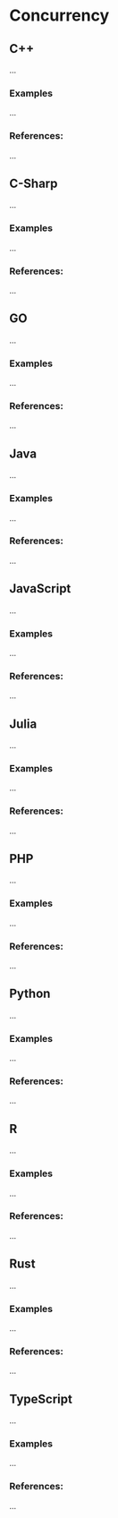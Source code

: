 # Concurrency


<!-- DESCRIPTION -->


## C++

...

### Examples

...

### References:

...


## C-Sharp

...

### Examples

...

### References:

...


## GO

...

### Examples

...

### References:

...


## Java

...

### Examples

...

### References:

...


## JavaScript

...

### Examples

...

### References:

...


## Julia

...

### Examples

...

### References:

...


## PHP

...

### Examples

...

### References:

...


## Python

...

### Examples

...

### References:

...


## R

...

### Examples

...

### References:

...


## Rust

...

### Examples

...

### References:

...


## TypeScript

...

### Examples

...

### References:

...
